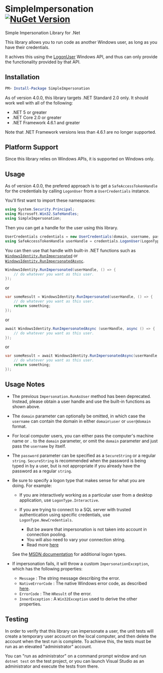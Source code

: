 SimpleImpersonation  [![NuGet Version](https://img.shields.io/nuget/v/SimpleImpersonation.svg?style=flat)](https://www.nuget.org/packages/SimpleImpersonation/) 
===================

Simple Impersonation Library for .Net

This library allows you to run code as another Windows user, as long as you have their credentials.

It achives this using the [LogonUser](http://msdn.microsoft.com/en-us/library/windows/desktop/aa378184.aspx) Windows API, and thus can only provide the functionality provided by that API.

## Installation

```powershell
PM> Install-Package SimpleImpersonation
```

As of version 4.0.0, this library targets .NET Standard 2.0 only.  It should work well with all of the following:
  - .NET 5 or greater
  - .NET Core 2.0 or greater
  - .NET Framework 4.6.1 and greater

Note that .NET Framework versions less than 4.6.1 are no longer supported.

## Platform Support

Since this library relies on Windows APIs, it is supported on Windows only.

## Usage

As of version 4.0.0, the prefered approach is to get a `SafeAccessTokenHandle` for the credentials by calling `LogonUser` from a `UserCredentials` instance.

You'll first want to import these namespaces:
```csharp
using System.Security.Principal;
using Microsoft.Win32.SafeHandles;
using SimpleImpersonation;
```

Then you can get a handle for the user using this library.
```csharp
UserCredentials credentials = new UserCredentials(domain, username, password);
using SafeAccessTokenHandle userHandle = credentials.LogonUser(LogonType.Interactive);  // or another LogonType
```

You can then use that handle with built-in .NET functions such
as [`WindowsIdentity.RunImpersonated`](https://docs.microsoft.com/dotnet/api/system.security.principal.windowsidentity.runimpersonated) or [`WindowsIdentity.RunImpersonatedAsync`](https://docs.microsoft.com/dotnet/api/system.security.principal.windowsidentity.runimpersonatedasync). 

```csharp
WindowsIdentity.RunImpersonated(userHandle, () => {
    // do whatever you want as this user.
});
```
or

```csharp
var someResult = WindowsIdentity.RunImpersonated(userHandle, () => {
    // do whatever you want as this user.
    return something;
});
```
or

```csharp
await WindowsIdentity.RunImpersonatedAsync (userHandle, async () => {
    // do whatever you want as this user.
});
```
or

```csharp
var someResult = await WindowsIdentity.RunImpersonatedAsync(userHandle, async () => {
    // do whatever you want as this user.
    return something;
});
```

## Usage Notes

- The previous `Impersonation.RunAsUser` method has been deprecated.  Instead, please obtain a user handle and use the built-in functions as shown above.

- The `domain` parameter can optionally be omitted, in which case the `username` can contain the domain in either `domain\user` or `user@domain` format.

- For local computer users, you can either pass the computer's machine name or `.` to the `domain` parameter, or omit the `domain` parameter and just pass the `username` by itself.

- The `password` parameter can be specified as a `SecureString` or a regular `string`.  `SecureString` is recommended when the password is being typed in by a user, but is not appropriate if you already have the password as a regular `string`.

- Be sure to specify a logon type that makes sense for what you are doing.  For example:

  - If you are interactively working as a particular user from a desktop application, use `LogonType.Interactive`.

  - If you are trying to connect to a SQL server with trusted authentication using specific credentials, use `LogonType.NewCredentials`.
    - But be aware that impersonation is not taken into account in connection pooling.
    - You will also need to vary your connection string.
    - Read more [here](http://stackoverflow.com/q/18198291/634824)

  See the [MSDN documentation](http://msdn.microsoft.com/library/windows/desktop/aa378184.aspx) for additional logon types.


- If impersonation fails, it will throw a custom `ImpersonationException`, which has the following properties:
  - `Message` : The string message describing the error.  
  - `NativeErrorCode` : The native Windows error code, as described [here](https://msdn.microsoft.com/en-us/library/windows/desktop/ms681381.aspx).
  - `ErrorCode` : The `HResult` of the error.
  - `InnerException` : A `Win32Exception` used to derive the other properties.

Testing
-------

In order to verify that this library can impersonate a user, the unit tests will create a temporary user account on the local computer,
and then delete the account when the test run is complete.  To achieve this, the tests must be run as an elevated "administrator" account.

You can "run as administrator" on a command prompt window and run `dotnet test` on the test project, or you can launch Visual Studio as an administrator and execute the tests from there.
